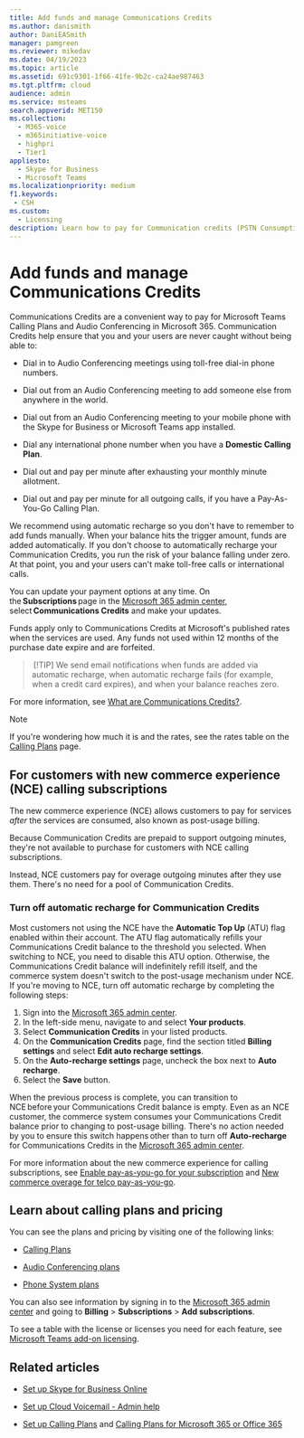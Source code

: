 ```yaml
---
title: Add funds and manage Communications Credits
ms.author: danismith
author: DaniEASmith
manager: pamgreen
ms.reviewer: mikedav
ms.date: 04/19/2023
ms.topic: article
ms.assetid: 691c9301-1f66-41fe-9b2c-ca24ae987463
ms.tgt.pltfrm: cloud
audience: admin
ms.service: msteams
search.appverid: MET150
ms.collection:
  - M365-voice
  - m365initiative-voice
  - highpri
  - Tier1
appliesto: 
  - Skype for Business
  - Microsoft Teams
ms.localizationpriority: medium
f1.keywords:
 - CSH
ms.custom:
  - Licensing
description: Learn how to pay for Communication credits (PSTN Consumption) for Skype for Business services and see plans to keep your users with continuous phone system access.
---
```


# Add funds and manage Communications Credits

Communications Credits are a convenient way to pay for Microsoft Teams Calling Plans and Audio Conferencing in Microsoft 365. Communication Credits help ensure that you and your users are never caught without being able to:
  
- Dial in to Audio Conferencing meetings using toll-free dial-in phone numbers.

- Dial out from an Audio Conferencing meeting to add someone else from anywhere in the world.

- Dial out from an Audio Conferencing meeting to your mobile phone with the Skype for Business or Microsoft Teams app installed.

- Dial any international phone number when you have a **Domestic Calling Plan**.

- Dial out and pay per minute after exhausting your monthly minute allotment.

- Dial out and pay per minute for all outgoing calls, if you have a Pay-As-You-Go Calling Plan.

We recommend using automatic recharge so you don't have to remember to add funds manually. When your balance hits the trigger amount, funds are added automatically. If you don't choose to automatically recharge your Communication Credits, you run the risk of your balance falling under zero. At that point, you and your users can't make toll-free calls or international calls.

You can update your payment options at any time. On the **Subscriptions** page in the [Microsoft 365 admin center](https://go.microsoft.com/fwlink/p/?linkid=2024339), select **Communications Credits** and make your updates.

Funds apply only to Communications Credits at Microsoft's published rates when the services are used. Any funds not used within 12 months of the purchase date expire and are forfeited.

> [!TIP]
> We send email notifications when funds are added via automatic recharge, when automatic recharge fails (for example, when a credit card expires), and when your balance reaches zero. 

For more information, see [What are Communications Credits?](what-are-communications-credits.md).

> [!NOTE]
> If you're wondering how much it is and the rates, see the rates table on the [Calling Plans](https://go.microsoft.com/fwlink/p/?LinkId=799523) page.

## For customers with new commerce experience (NCE) calling subscriptions

The new commerce experience (NCE) allows customers to pay for services *after* the services are consumed, also known as post-usage billing.

Because Communication Credits are prepaid to support outgoing minutes, they're not available to purchase for customers with NCE calling subscriptions.

Instead, NCE customers pay for overage outgoing minutes after they use them. There's no need for a pool of Communication Credits.

### Turn off automatic recharge for Communication Credits

Most customers not using the NCE have the **Automatic Top Up** (ATU) flag enabled within their account. The ATU flag automatically refills your Communications Credit balance to the threshold you selected. When switching to NCE, you need to disable this ATU option. Otherwise, the Communications Credit balance will indefinitely refill itself, and the commerce system doesn't switch to the post-usage mechanism under NCE. If you're moving to NCE, turn off automatic recharge by completing the following steps:

1. Sign into the [Microsoft 365 admin center](https://go.microsoft.com/fwlink/p/?linkid=2024339).
1. In the left-side menu, navigate to and select **Your products**.
1. Select **Communication Credits** in your listed products.
1. On the **Communication Credits** page, find the section titled **Billing settings** and select **Edit auto recharge settings**.
1. On the **Auto-recharge settings** page, uncheck the box next to **Auto recharge**.
1. Select the **Save** button.

When the previous process is complete, you can transition to NCE before your Communications Credit balance is empty. Even as an NCE customer, the commerce system consumes your Communications Credit balance prior to changing to post-usage billing. There's no action needed by you to ensure this switch happens other than to turn off **Auto-recharge** for Communications Credits in the [Microsoft 365 admin center](https://go.microsoft.com/fwlink/p/?linkid=2024339).

For more information about the new commerce experience for calling subscriptions, see [Enable pay-as-you-go for your subscription](/microsoft-365/commerce/subscriptions/manage-pay-as-you-go-services) and [New commerce overage for telco pay-as-you-go](/partner-center/new-commerce-telco-payg).

## Learn about calling plans and pricing

You can see the plans and pricing by visiting one of the following links:

- [Calling Plans](https://go.microsoft.com/fwlink/?LinkId=799761)

- [Audio Conferencing plans](https://go.microsoft.com/fwlink/?LinkId=799762)

- [Phone System plans](https://go.microsoft.com/fwlink/?LinkId=799763)

You can also see information by signing in to the [Microsoft 365 admin center](https://go.microsoft.com/fwlink/p/?linkid=2024339) and going to **Billing** > **Subscriptions** > **Add subscriptions**.

To see a table with the license or licenses you need for each feature, see [Microsoft Teams add-on licensing](./teams-add-on-licensing/microsoft-teams-add-on-licensing.md).
  
## Related articles

- [Set up Skype for Business Online](/SkypeForBusiness/set-up-skype-for-business-online/set-up-skype-for-business-online)

- [Set up Cloud Voicemail - Admin help](set-up-phone-system-voicemail.md)

- [Set up Calling Plans](set-up-calling-plans.md) and [Calling Plans for Microsoft 365 or Office 365](calling-plans-for-office-365.md)
